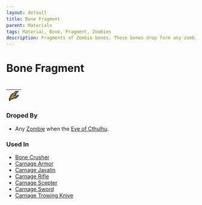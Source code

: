 ```yaml
---
layout: default
title: Bone Fragment
parent: Materials
tags: Material, Bone, Fragment, Zombies
description: Fragments of Zombie bones. These bones drop form any zombie after the Eye of Cthulhu or Eater of Worlds has been defeated 
---
```

# Bone Fragment
#
| ![Icon](https://raw.githubusercontent.com/RickLugtigheid/SupernovaMod/main/Items/Materials/BoneFragment.png) |
| ------ |

### Droped By
- Any [Zombie](https://terraria-archive.fandom.com/wiki/Zombie) when the [Eye of Cthulhu](https://terraria-archive.fandom.com/wiki/Eye_of_Cthulhu).

### Used In
- [Bone Crusher](https://ricklugtigheid.github.io/SupernovaMod/docs/items/weapons/bone_crusher/)
- [Carnage Armor](https://ricklugtigheid.github.io/SupernovaMod/docs/items/armor/carnage_set/)
- [Carnage Javalin](https://ricklugtigheid.github.io/SupernovaMod/docs/items/weapons/carnage_javalin/)
- [Carnage Rifle](https://ricklugtigheid.github.io/SupernovaMod/docs/items/weapons/carnage_rifle/)
- [Carnage Scepter](https://ricklugtigheid.github.io/SupernovaMod/docs/items/weapons/carnage_scepter/)
- [Carnage Sword](https://ricklugtigheid.github.io/SupernovaMod/docs/items/weapons/carnage_sword/)
- [Carnage Trowing Knive](https://ricklugtigheid.github.io/SupernovaMod/docs/items/weapons/carnage_trowing_knive/)